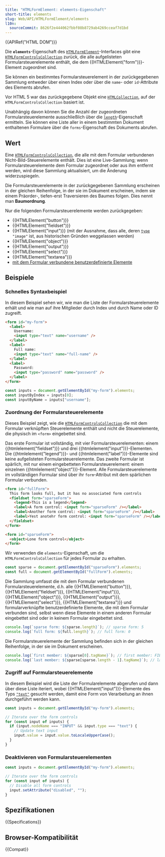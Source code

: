 ```yaml
---
title: "HTMLFormElement: elements-Eigenschaft"
short-title: elements
slug: Web/API/HTMLFormElement/elements
l10n:
  sourceCommit: 8626f2e444062fbbf08b8729ab4269cceaf7d1bd
---
```


{{APIRef("HTML DOM")}}

Die **`elements`**-Eigenschaft des [`HTMLFormElement`](/de/docs/Web/API/HTMLFormElement)-Interfaces gibt eine [`HTMLFormControlsCollection`](/de/docs/Web/API/HTMLFormControlsCollection) zurück, die alle aufgelisteten Formularsteuerelemente enthält, die dem {{HTMLElement("form")}}-Element zugeordnet sind.

Sie können ein bestimmtes Formularsteuerelement in der zurückgegebenen Sammlung entweder über einen Index oder über die `name`- oder `id`-Attribute des Elements abrufen.

Vor HTML 5 war das zurückgegebene Objekt eine [`HTMLCollection`](/de/docs/Web/API/HTMLCollection), auf der `HTMLFormControlsCollection` basiert ist.

Unabhängig davon können Sie die Anzahl der zugeordneten Formularsteuerelemente ausschließlich über die [`length`](/de/docs/Web/API/HTMLFormElement/length)-Eigenschaft ermitteln. Sie können eine Liste aller in einem bestimmten Dokument enthaltenen Formulare über die `forms`-Eigenschaft des Dokuments abrufen.

## Wert

Eine [`HTMLFormControlsCollection`](/de/docs/Web/API/HTMLFormControlsCollection), die alle mit dem Formular verbundenen Nicht-Bild-Steuerelemente enthält. Dies ist eine Live-Sammlung; wenn Formularsteuerelemente dem Formular zugeordnet oder aus ihm entfernt werden, wird diese Sammlung aktualisiert, um die Änderung widerzuspiegeln.

Die Formularsteuerelemente in der zurückgegebenen Sammlung erscheinen in der gleichen Reihenfolge, in der sie im Dokument erscheinen, indem sie einem Präorder-, tiefen-erst Traversieren des Baumes folgen. Dies nennt man **Baumordnung**.

Nur die folgenden Formularsteuerelemente werden zurückgegeben:

- {{HTMLElement("button")}}
- {{HTMLElement("fieldset")}}
- {{HTMLElement("input")}} (mit der Ausnahme, dass alle, deren [`type`](/de/docs/Web/HTML/Reference/Elements/input#type) `"image"` ist, aus historischen Gründen weggelassen werden)
- {{HTMLElement("object")}}
- {{HTMLElement("output")}}
- {{HTMLElement("select")}}
- {{HTMLElement("textarea")}}
- [mit dem Formular verbundene benutzerdefinierte Elemente](https://html.spec.whatwg.org/multipage/custom-elements.html#form-associated-custom-element)

## Beispiele

### Schnelles Syntaxbeispiel

In diesem Beispiel sehen wir, wie man die Liste der Formularsteuerelemente erhält und wie man auf ihre Mitglieder durch Index und durch Name oder ID zugreift.

```html
<form id="my-form">
  <label>
    Username:
    <input type="text" name="username" />
  </label>
  <label>
    Full name:
    <input type="text" name="full-name" />
  </label>
  <label>
    Password:
    <input type="password" name="password" />
  </label>
</form>
```

```js
const inputs = document.getElementById("my-form").elements;
const inputByIndex = inputs[0];
const inputByName = inputs["username"];
```

### Zuordnung der Formularsteuerelemente

Dieses Beispiel zeigt, wie die [`HTMLFormControlsCollection`](/de/docs/Web/API/HTMLFormControlsCollection) die mit dem Formular verknüpften Steuerelemente enthält und nicht die Steuerelemente, die physisch im `<form>` eingebettet sind.

Das erste Formular ist vollständig, mit vier Formularsteuerelementen: einem {{htmlelement("fieldset")}} und drei {{htmlelement("input")}}-Elementen. Die {{htmlelement("legend")}}- und {{htmlelement("label")}}-Elemente sind keine aufgelisteten Formularsteuerelemente. Das zweite Formular ist spärlich, mit nur einem eingebetteten Formularsteuerelement: einem einzelnen {{htmlelement("object")}}-Element. Alle Formularsteuerelemente im vollständigen Formular sind über ihr `form`-Attribut mit dem spärlichen Formular verbunden.

```html
<form id="fullForm">
  This form looks full, but it has no associated form controls
  <fieldset form="sparseForm">
    <legend>This is a legend</legend>
    <label>A form control: <input form="sparseForm" /></label>
    <label>Another form control: <input form="sparseForm" /></label>
    <label>Yest anotehr form control: <input form="sparseForm" /></label>
  </fieldset>
</form>

<form id="sparseForm">
  <object>Lone form control</object>
</form>
```

Wir verwenden die `elements`-Eigenschaft, um die `HTMLFormControlsCollection` für jedes Formular zu erhalten.

```js
const sparse = document.getElementById("sparseForm").elements;
const full = document.getElementById("fullForm").elements;
```

Die Sammlung umfasst die mit dem Formular verbundenen Formularsteuerelemente, d.h. alle {{HTMLElement("button")}}, {{HTMLElement("fieldset")}}, {{HTMLElement("input")}}, {{HTMLElement("object")}}, {{HTMLElement("output")}}, {{HTMLElement("select")}}, {{HTMLElement("textarea")}} und formularverknüpfte benutzerdefinierte Elemente, die mit dem Formular verbunden sind, selbst wenn diese Elemente in einem anderen Formular eingebettet sind oder in keinem Formular eingebettet sind.

```js
console.log(`sparse form: ${sparse.length}`); // sparse form: 5
console.log(`full form: ${full.length}`); // full form: 0
```

Die Formularsteuerelemente der Sammlung befinden sich in der gleichen Reihenfolge, in der sie im Dokument erscheinen.

```js
console.log(`first member: ${sparse[0].tagName}`); // first member: FIELDSET
console.log(`last member: ${sparse[sparse.length - 1].tagName}`); // last member: OBJECT
```

### Zugriff auf Formularsteuerelemente

In diesem Beispiel wird die Liste der Formularelemente abgerufen und dann über diese Liste iteriert, wobei {{HTMLElement("input")}}-Elemente des Typs [`"text"`](/de/docs/Web/HTML/Reference/Elements/input/text) gesucht werden, damit eine Form von Verarbeitung an ihnen durchgeführt werden kann.

```js
const inputs = document.getElementById("my-form").elements;

// Iterate over the form controls
for (const input of inputs) {
  if (input.nodeName === "INPUT" && input.type === "text") {
    // Update text input
    input.value = input.value.toLocaleUpperCase();
  }
}
```

### Deaktivieren von Formularsteuerelementen

```js
const inputs = document.getElementById("my-form").elements;

// Iterate over the form controls
for (const input of inputs) {
  // Disable all form controls
  input.setAttribute("disabled", "");
}
```

## Spezifikationen

{{Specifications}}

## Browser-Kompatibilität

{{Compat}}
